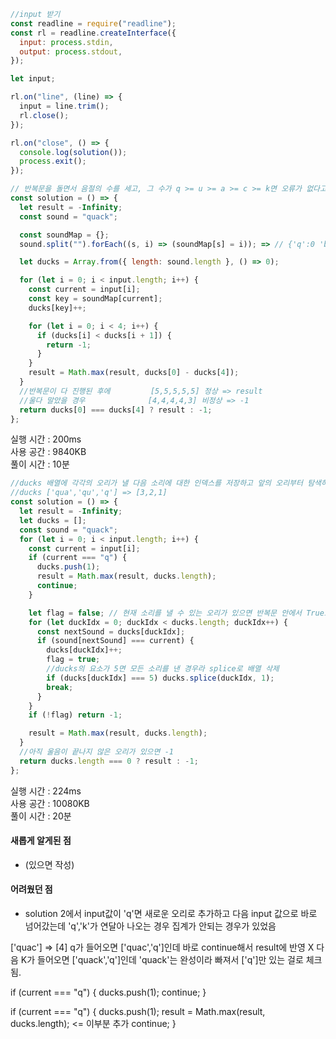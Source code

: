 ```js
//input 받기
const readline = require("readline");
const rl = readline.createInterface({
  input: process.stdin,
  output: process.stdout,
});

let input;

rl.on("line", (line) => {
  input = line.trim();
  rl.close();
});

rl.on("close", () => {
  console.log(solution());
  process.exit();
});

// 반복문을 돌면서 음절의 수를 세고, 그 수가 q >= u >= a >= c >= k면 오류가 없다고 가정하고 반복문 진행
const solution = () => {
  let result = -Infinity;
  const sound = "quack";

  const soundMap = {};
  sound.split("").forEach((s, i) => (soundMap[s] = i)); => // {'q':0 'b':1 }

  let ducks = Array.from({ length: sound.length }, () => 0);

  for (let i = 0; i < input.length; i++) {
    const current = input[i];
    const key = soundMap[current];
    ducks[key]++;

    for (let i = 0; i < 4; i++) {
      if (ducks[i] < ducks[i + 1]) {
        return -1;
      }
    }
    result = Math.max(result, ducks[0] - ducks[4]);
  }
  //반복문이 다 진행된 후에         [5,5,5,5,5] 정상 => result
  //울다 말았을 경우              [4,4,4,4,3] 비정상 => -1
  return ducks[0] === ducks[4] ? result : -1;
};
```

실행 시간 : 200ms  
사용 공간 : 9840KB  
풀이 시간 : 10분

```js
//ducks 배열에 각각의 오리가 낼 다음 소리에 대한 인덱스를 저장하고 앞의 오리부터 탐색하며 일치하면 오리의 값을 +1 하여 다음 음절과 일치하도록 기다림.
//ducks ['qua','qu','q'] => [3,2,1]
const solution = () => {
  let result = -Infinity;
  let ducks = [];
  const sound = "quack";
  for (let i = 0; i < input.length; i++) {
    const current = input[i];
    if (current === "q") {
      ducks.push(1);
      result = Math.max(result, ducks.length);
      continue;
    }

    let flag = false; // 현재 소리를 낼 수 있는 오리가 있으면 반복문 안에서 True로 전환
    for (let duckIdx = 0; duckIdx < ducks.length; duckIdx++) {
      const nextSound = ducks[duckIdx];
      if (sound[nextSound] === current) {
        ducks[duckIdx]++;
        flag = true;
        //ducks의 요소가 5면 모든 소리를 낸 경우라 splice로 배열 삭제
        if (ducks[duckIdx] === 5) ducks.splice(duckIdx, 1);
        break;
      }
    }
    if (!flag) return -1;

    result = Math.max(result, ducks.length);
  }
  //아직 울음이 끝나지 않은 오리가 있으면 -1
  return ducks.length === 0 ? result : -1;
};
```

실행 시간 : 224ms  
사용 공간 : 10080KB  
풀이 시간 : 20분

#### 새롭게 알게된 점

- (있으면 작성)

#### 어려웠던 점

- solution 2에서 input값이 'q'면 새로운 오리로 추가하고 다음 input 값으로 바로 넘어갔는데 'q','k'가 연달아 나오는 경우 집계가 안되는 경우가 있었음

['quac'] => [4]
q가 들어오면 ['quac','q']인데 바로 continue해서 result에 반영 X
다음 K가 들어오면 ['quack','q']인데 'quack'는 완성이라 빠져서 ['q']만 있는 걸로 체크됨.

if (current === "q") {
ducks.push(1);
continue;
}

if (current === "q") {
ducks.push(1);
result = Math.max(result, ducks.length); <= 이부분 추가
continue;
}

